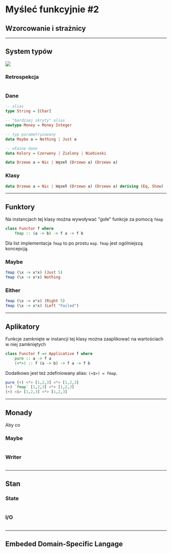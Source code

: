 # Myśleć funkcyjnie #2

## Wzorcowanie i strażnicy

---
## System typów
![](http://imgs.xkcd.com/comics/types.png)

### Retrospekcja
```haskell

```

### Dane
```haskell
-- alias
type String = [Char]

-- "bardziej skryty" alias
newtype Money = Money Integer

-- typ parametryzowany
data Maybe a = Nothing | Just a

-- własne dane
data Kolory = Czerwony | Zielony | Niebieski

data Drzewo a = Nic | Węzeł (Drzewo a) (Drzewo a)
```

### Klasy
```haskell
data Drzewo a = Nic | Węzeł (Drzewo a) (Drzewo a) deriving (Eq, Show)
```

---
## Funktory
Na instancjach tej klasy można wywoływać "gołe" funkcje za pomocą `fmap`
```haskell
class Functor f where
    fmap :: (a -> b) -> f a -> f b
```

Dla list implementacja `fmap` to po prostu `map`. `fmap` jest ogólniejszą koncepcją.

### Maybe
```haskell
fmap (\x -> x*x) (Just 5)
fmap (\x -> x*x) Nothing
```

### Either
```haskell
fmap (\x -> x*x) (Right 5)
fmap (\x -> x*x) (Left "Failed")
```

---
## Aplikatory
Funkcje zamknięte w instancji tej klasy można zaaplikować na wartościach w niej zamkniętych
```haskell
class Functor f => Applicative f where
    pure :: a -> f a
    (<*>) :: f (a -> b) -> f a -> f b
```

Dodatkowo jest też zdefiniowany alias: `(<$>) = fmap`.
```haskell
pure (+) <*> [1,2,3] <*> [1,2,3]
(+) `fmap` [1,2,3] <*> [1,2,3]
(+) <$> [1,2,3] <*> [1,2,3]
```

---
## Monady
Aby co

### Maybe
```haskell

```

### Writer
```haskell

```

---
## Stan
### State
```haskell

```

### I/O
```haskell

```

---
## Embeded Domain-Specific Langage
